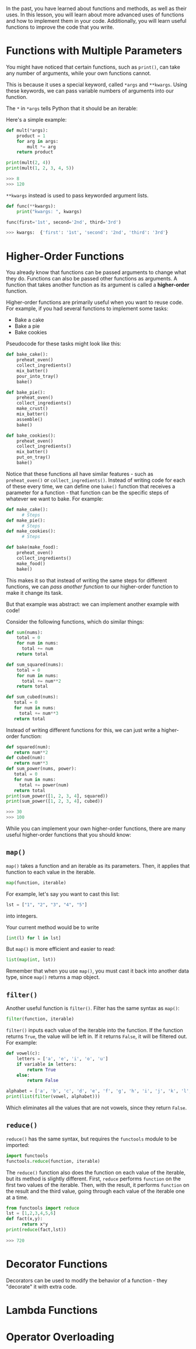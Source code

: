 In the past, you have learned about functions and methods, as well as their uses. In this lesson, you will learn about more advanced uses of functions and how to implement them in your code. Additionally, you will learn useful functions to improve the code that you write. 

# Functions with Multiple Parameters

You might have noticed that certain functions, such as `print()`, can take any number of arguments, while your own functions cannot. 

This is because it uses a special keyword, called `*args` and `**kwargs`. Using these keywords, we can pass variable numbers of arguments into our function. 

The `*` in `*args` tells Python that it should be an iterable:

Here's a simple example:
```python
def mult(*args):
    product = 1
    for arg in args:
        mult *= arg
    return product

print(mult(2, 4))
print(mult(1, 2, 3, 4, 5))

>>> 8
>>> 120
```
`**kwargs` instead is used to pass keyworded argument lists. 
```python
def func(**kwargs):
    print("kwargs: ", kwargs)

func(first='1st', second='2nd', third='3rd')

>>> kwargs:  {'first': '1st', 'second': '2nd', 'third': '3rd'}
```

# Higher-Order Functions

You already know that functions can be passed arguments to change what they do. Functions can also be passed other functions as arguments. 
A function that takes another function as its argument is called a **higher-order** function. 

Higher-order functions are primarily useful when you want to reuse code. 
For example, if you had several functions to implement some tasks:
- Bake a cake
- Bake a pie
- Bake cookies

Pseudocode for these tasks might look like this:
```python
def bake_cake():
    preheat_oven()
    collect_ingredients()
    mix_batter()
    pour_into_tray()
    bake()
```
```python
def bake_pie():
    preheat_oven()
    collect_ingredients()
    make_crust()
    mix_batter()
    assemble()
    bake()
```
```python
def bake_cookies():
    preheat_oven()
    collect_ingredients()
    mix_batter()
    put_on_tray()
    bake()
```
Notice that these functions all have similar features - such as `preheat_oven()` or `collect_ingredients()`. Instead of writing code for each of these every time, we can define one `bake()` function that receives a parameter for a function - that function can be the specific steps of whatever we want to bake. For example:
```python
def make_cake():
      # Steps
def make_pie():
      # Steps
def make_cookies():
      # Steps

def bake(make_food):
    preheat_oven()
    collect_ingredients()
    make_food()
    bake()
```
This makes it so that instead of writing the same steps for different functions, we can *pass another function* to our higher-order function to make it change its task. 

But that example was abstract: we can implement another example with code!

Consider the following functions, which do similar things:

```python
def sum(nums):
    total = 0
    for num in nums:
      total += num
    return total
 ```
 
```python
def sum_squared(nums):
    total = 0
    for num in nums:
      total += num**2
    return total
 ```
 
 ```python
def sum_cubed(nums):
    total = 0
    for num in nums:
      total += num**3
    return total
 ```
 
 Instead of writing different functions for this, we can just write a higher-order function:
 ```python
def squared(num):
    return num**2
def cubed(num):
    return num**3
def sum_power(nums, power):
    total = 0
    for num in nums:
      total += power(num)
    return total
print(sum_power([1, 2, 3, 4], squared))
print(sum_power([1, 2, 3, 4], cubed))

>>> 30
>>> 100
   ```

While you can implement your own higher-order functions, there are many useful higher-order functions that you should know: 

## `map()` 

`map()` takes a function and an iterable as its parameters. Then, it applies that function to each value in the iterable.
```python
map(function, iterable)
```
For example, let's say you want to cast this list:
```python
lst = ["1", "2", "3", "4", "5"]
```

into integers. 

Your current method would be to write
```python
[int(l) for l in lst]
```
But `map()` is more efficient and easier to read:
```python
list(map(int, lst))
```

Remember that when you use `map()`, you must cast it back into another data type, since `map()` returns a map object. 

## `filter()`

Another useful function is `filter()`. Filter has the same syntax as `map()`:
```python
filter(function, iterable)
```
`filter()` inputs each value of the iterable into the function. If the function returns `True`, the value will be left in. If it returns `False`, it will be filtered out. 
For example:
```python
def vowel(c):
    letters = ['a', 'e', 'i', 'o', 'u']
    if variable in letters:
        return True
    else:
        return False
```
```python
alphabet = ['a', 'b', 'c', 'd', 'e', 'f', 'g', 'h', 'i', 'j', 'k', 'l', 'm', 'n', 'o', 'p', 'q', 'r', 's', 't', 'u', 'v', 'w', 'x', 'y', 'z']
print(list(filter(vowel, alphabet)))
```
Which eliminates all the values that are not vowels, since they return `False`. 

## `reduce()`

`reduce()` has the same syntax, but requires the `functools` module to be imported:
```python
import functools
functools.reduce(function, iterable)
```
The `reduce()` function also does the function on each value of the iterable, but its method is slightly different. First, `reduce` performs `function` on the first two values of the iterable. Then, with the result, it performs `function` on the result and the third value, going through each value of the iterable one at a time. 
```python
from functools import reduce 
lst = [1,2,3,4,5,6]
def fact(x,y):
 	  return x*y
print(reduce(fact,lst))
 
>>> 720
```

# Decorator Functions

Decorators can be used to modify the behavior of a function - they "decorate" it with extra code. 

# Lambda Functions


# Operator Overloading
